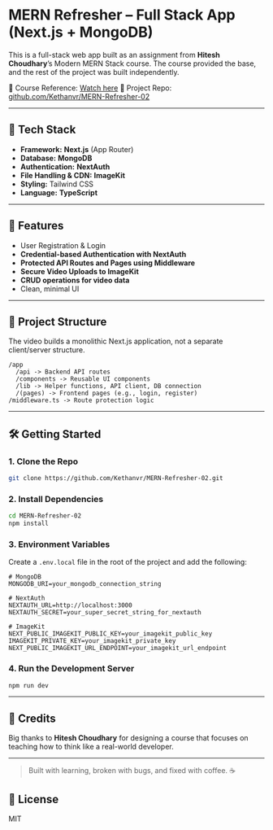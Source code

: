 
# MERN Refresher – Full Stack App (Next.js + MongoDB)

This is a full-stack web app built as an assignment from **Hitesh Choudhary**’s Modern MERN Stack course.
The course provided the base, and the rest of the project was built independently.

🎥 Course Reference: [Watch here](https://youtu.be/c8Z73cVl6x4?si=Q2H7j9sSmI4cjs-1)
📂 Project Repo: [github.com/Kethanvr/MERN-Refresher-02](https://github.com/Kethanvr/MERN-Refresher-02)

-----

## 🚀 Tech Stack

  - **Framework:** **Next.js** (App Router)
  - **Database:** **MongoDB**
  - **Authentication:** **NextAuth**
  - **File Handling & CDN:** **ImageKit**
  - **Styling:** Tailwind CSS 
  - **Language:** **TypeScript**

-----

## 🔐 Features

  - User Registration & Login
  - **Credential-based Authentication with NextAuth**
  - **Protected API Routes and Pages using Middleware**
  - **Secure Video Uploads to ImageKit**
  - **CRUD operations for video data**
  - Clean, minimal UI

-----

## 📂 Project Structure

The video builds a monolithic Next.js application, not a separate client/server structure.

```
/app
  /api -> Backend API routes
  /components -> Reusable UI components
  /lib -> Helper functions, API client, DB connection
  /(pages) -> Frontend pages (e.g., login, register)
/middleware.ts -> Route protection logic
```

-----

## 🛠️ Getting Started

### 1\. Clone the Repo

```bash
git clone https://github.com/Kethanvr/MERN-Refresher-02.git
```

### 2\. Install Dependencies

```bash
cd MERN-Refresher-02
npm install
```

### 3\. Environment Variables

Create a `.env.local` file in the root of the project and add the following:

```
# MongoDB
MONGODB_URI=your_mongodb_connection_string

# NextAuth
NEXTAUTH_URL=http://localhost:3000
NEXTAUTH_SECRET=your_super_secret_string_for_nextauth

# ImageKit
NEXT_PUBLIC_IMAGEKIT_PUBLIC_KEY=your_imagekit_public_key
IMAGEKIT_PRIVATE_KEY=your_imagekit_private_key
NEXT_PUBLIC_IMAGEKIT_URL_ENDPOINT=your_imagekit_url_endpoint
```

### 4\. Run the Development Server

```bash
npm run dev
```

-----

## 🙌 Credits

Big thanks to **Hitesh Choudhary** for designing a course that focuses on teaching how to think like a real-world developer.

-----

> Built with learning, broken with bugs, and fixed with coffee. ☕

## 📄 License

MIT